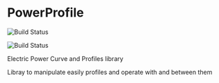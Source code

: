 # PowerProfile

![Build Status](https://github.com/gisce/powerprofile/actions/workflows/python2.7-app.yml/badge.svg)

![Build Status](https://github.com/gisce/powerprofile/actions/workflows/python3.11-app.yml/badge.svg)

Electric Power Curve and Profiles library

Libray to manipulate easily profiles and operate with and between them
